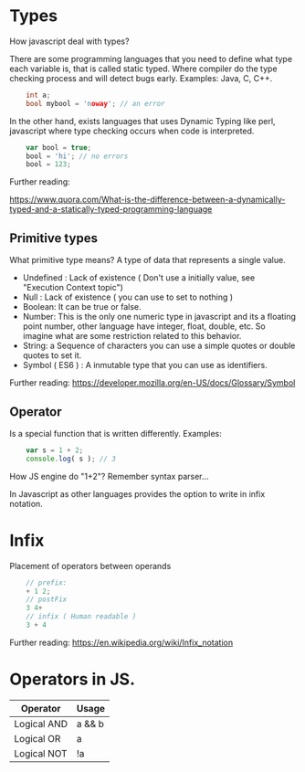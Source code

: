 # Types

How javascript deal with types? 

There are some programming languages that you need to define what type each variable is, that is called static typed. Where compiler do the type checking process and will detect bugs early. Examples: Java, C, C++.

```C
	int a;
	bool mybool = 'noway'; // an error
```

In the other hand, exists languages that uses Dynamic Typing like  perl, javascript where type checking occurs when code is interpreted.

```javascript
	var bool = true;
	bool = 'hi'; // no errors
	bool = 123;
```

Further reading:

https://www.quora.com/What-is-the-difference-between-a-dynamically-typed-and-a-statically-typed-programming-language


## Primitive types
What primitive type means?
A type of data that represents a single value.

- Undefined : Lack of existence ( Don't use a initially value, see "Execution Context topic")
- Null : Lack of existence ( you can use to set to nothing )
- Boolean: It can be true or false.
- Number: This is the only one numeric type in javascript and its a floating point number, other language have integer, float, double, etc. So imagine what are some restriction related to this behavior.
- String:  a Sequence of characters you can use a simple quotes or double quotes to set it.
- Symbol ( ES6 ) : A inmutable type that you can use as identifiers.

Further reading:
https://developer.mozilla.org/en-US/docs/Glossary/Symbol

## Operator
Is a special function that is written differently.
Examples:
```javascript
	var s = 1 + 2;
	console.log( s ); // 3
```

How JS engine do "1+2"?
Remember syntax parser...

In Javascript as other languages provides the option to write in infix notation.

# Infix
Placement of operators between operands 

```javascript
	// prefix:
	+ 1 2;
	// postFix
	3 4+
	// infix ( Human readable )
	3 + 4 
```

Further reading:
https://en.wikipedia.org/wiki/Infix_notation

# Operators in JS.

|  Operator     | Usage		    |
| ------------- | ------------- |
| Logical AND  	| a  && b       |
| Logical OR	| a  || b       |
| Logical NOT   | !a            |




